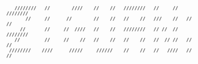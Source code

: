        ////////   //        ////    //    //   ////////   //     //   ////////
           //     //      //        //    //   //    //   ///    //   //    //
         //       //     //  ////   //    //   ////////   // //  //   ////////
       //         //     //    //   //    //   //    //   //  // //   //    //
     ////////    ////      /////     //////    //    //   //   ////   //    //
